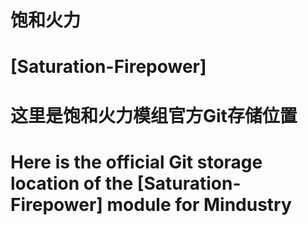 # 饱和火力
# [Saturation-Firepower]
# 这里是饱和火力模组官方Git存储位置
# Here is the official Git storage location of the [Saturation-Firepower] module for Mindustry
